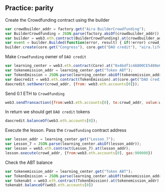 ## Practice: parity

Create the Crowdfunding contract using the builder

```js
var crowdbuilder_addr = factory.get("Aira BuilderCrowdfunding");
var BuilderCrowdfunding = JSON.parse(factory.abiOf(crowdbuilder_addr));
var builder = web3.eth.contract(BuilderCrowdfunding).at(crowdbuilder_addr);
var event = builder.Builded(function(error, result) { if(!error) crowd_addr = result.args.instance; else console.log(error); });
builder.create(core.get("Congress"), core.get("DAO credit"), "aira.life", 3920000, 3921000, web3.toWei(0.1, "ether"), web3.toWei(5, "ether"), web3.toWei(0.01, "ether"), 1, 0, 0, congress_addr, {from: web3.eth.accounts[0]});)
```

Make `Crowdfunding` owner of `DAO credit`

```js
var learning_center = web3.eth.contract(Core).at("0x4bdf1c4A800CE5408e0D95F52787C6924e07F5A3");
var tokenemission_addr = learning_center.get("Token ABT");
var TokenEmission = JSON.parse(learning_center.abiOf(tokenemission_addr));
var daocredit = web3.eth.contract(TokenEmission).at(core.get("DAO credit"));
daocredit.setOwner(crowd_addr, {from: web3.eth.accounts[0]});
```

Send 0.1 ETH to `Crowdfunding`

```js
web3.sendTransaction({from:web3.eth.accounts[0], to:crowd_addr, value:web3.toWei(0.1, "ether")});
```

In return we should get `DAO credit` tokens

```js
daocredit.balanceOf(web3.eth.accounts[0]);
```

Execute the lesson. Pass the `Crowdfunding` contract address

```js
var lesson_addr = learning_center.get("Lesson_7");
var Lesson_7 = JSON.parse(learning_center.abiOf(lesson_addr));
var lesson = web3.eth.contract(Lesson_7).at(lesson_addr);
lesson.execute(crowd_addr, {from:web3.eth.accounts[0], gas:900000})
```

Check the ABT balance

```js
var tokenemission_addr = learning_center.get("Token ABT");
var TokenEmission = JSON.parse(learning_center.abiOf(tokenemission_addr));
var tokenabt = web3.eth.contract(TokenEmission).at(tokenemission_addr);
tokenabt.balanceOf(web3.eth.accounts[0])
```
